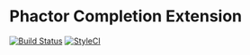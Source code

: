 Phactor Completion Extension
==================

[![Build Status](https://travis-ci.org/phpactor/completion-extension.svg?branch=master)](https://travis-ci.org/phpactor/completion-extension)
[![StyleCI](https://styleci.io/repos/<repo-id>/shield)](https://styleci.io/repos/<repo-id>)
